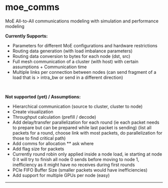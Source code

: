 # moe_comms
MoE All-to-All communications modeling with simulation and performance modeling <br>

**Currently Supports:**
<br>
- Parameters for different MoE configurations and hardware restrictions
- Routing data generation (with load imbalance parameters)
- Routing data conversion to bytes for each node (dst, src)
- Full mesh communication of a cluster (with host) with certain assumptions + Communication time
- Multiple links per connection between nodes (can send fragment of a load that is > intra_bw or send in a different direction)
<br>

**Not supported (yet) / Assumptions:** <br>
- Hierarchical communication (source to cluster, cluster to node)
- Create visualization
- Throughput calculation (prefill / decode)
- Add delay/transfer parallelization for each round (ie each packet needs to prepare but can be prepared while last packet is sending) (list all packets for a round, choose link with most packets, do parallelization for those to find critical path)
- Add comms for allocation ** ask where
- Add flag size for packets
- Currently round robin only applied inside a node load, ie starting at node 0 it will try to finish all node 0 sends before moving to node 1, inefficiency as it might have no receives during first rounds
- PCIe FIFO Buffer Size (smaller packets would have inefficiencies)
- Add support for multiple GPUs per node (easy)
-----------------------------------------